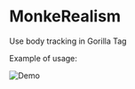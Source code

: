 # MonkeRealism

Use body tracking in Gorilla Tag

Example of usage:

![Demo](MonkeRealismMarketing.gif)

